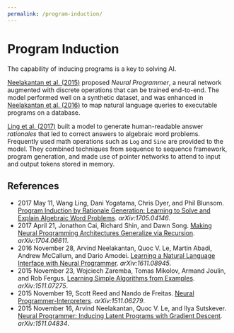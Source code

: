 ```yaml
---
permalink: /program-induction/
---
```

# Program Induction

The capability of inducing programs is a key to solving AI.

[Neelakantan et al. (2015)](https://arxiv.org/abs/1511.04834) proposed *Neural Programmer*, a neural network augmented with discrete operations that can be trained end-to-end. The model performed well on a synthetic dataset, and was enhanced in [Neelakantan et al. (2016)](https://arxiv.org/abs/1611.08945) to map natural language queries to executable programs on a database.

[Ling et al. (2017)](https://arxiv.org/abs/1705.04146) built a model to generate human-readable answer *rationales* that led to correct answers to algebraic word problems. Frequently used math operations such as `Log` and `Sine` are provided to the model. They combined techniques from sequence to sequence framework, program generation, and made use of pointer networks to attend to input and output tokens stored in memory.

## References

* 2017 May 11, Wang Ling, Dani Yogatama, Chris Dyer, and Phil Blunsom. [Program Induction by Rationale Generation: Learning to Solve and Explain Algebraic Word Problems](https://arxiv.org/abs/1705.04146). *arXiv:1705.04146*.
* 2017 April 21, Jonathon Cai, Richard Shin, and Dawn Song. [Making Neural Programming Architectures Generalize via Recursion](https://arxiv.org/abs/1704.06611). *arXiv:1704.06611*.
* 2016 November 28, Arvind Neelakantan, Quoc V. Le, Martin Abadi, Andrew McCallum, and Dario Amodei. [Learning a Natural Language Interface with Neural Programmer](https://arxiv.org/abs/1611.08945). *arXiv:1611.08945*.
* 2015 November 23, Wojciech Zaremba, Tomas Mikolov, Armand Joulin, and Rob Fergus. [Learning Simple Algorithms from Examples](https://arxiv.org/abs/1511.07275). *arXiv:1511.07275*.
* 2015 November 19, Scott Reed and Nando de Freitas. [Neural Programmer-Interpreters](https://arxiv.org/abs/1511.06279). *arXiv:1511.06279*.
* 2015 November 16, Arvind Neelakantan, Quoc V. Le, and Ilya Sutskever. [Neural Programmer: Inducing Latent Programs with Gradient Descent](https://arxiv.org/abs/1511.04834). *arXiv:1511.04834*.
